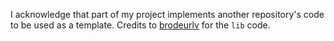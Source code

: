 I acknowledge that part of my project implements another repository's code to be used as a template.
Credits to [brodeurlv](https://github.com/brodeurlv/) for the `lib` code.
